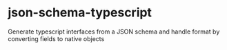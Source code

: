 # json-schema-typescript
Generate typescript interfaces from a JSON schema and handle format by converting fields to native objects
